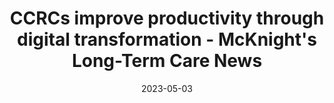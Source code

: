 ---
category:
- .nan
date: 2023-05-03
keyword_suggestion: wordpress management services
post_inspiration: https://www.mcknights.com/print-news/ccrcs-improve-productivity-through-digital-transformation/
silot_terms: digital transformation
title: CCRCs improve productivity through <b>digital</b> transformation - McKnight's
  Long-Term Care News
---
